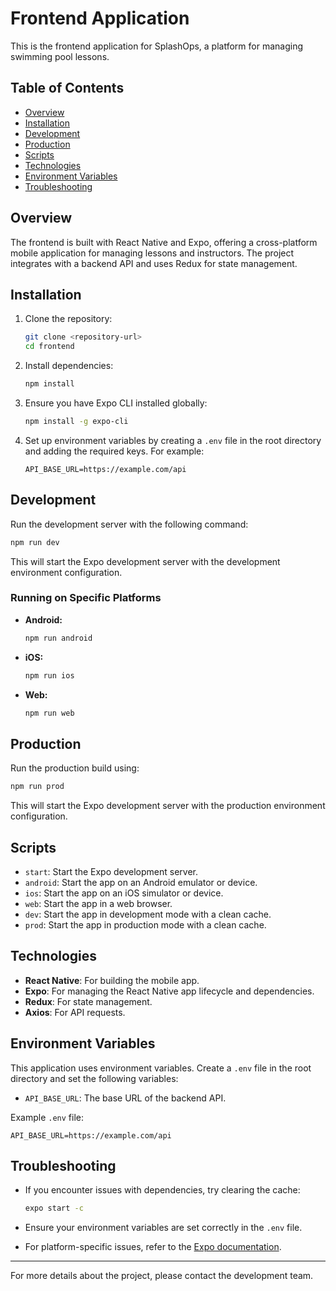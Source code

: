 
# Frontend Application

This is the frontend application for SplashOps, a platform for managing swimming pool lessons.

## Table of Contents

- [Overview](#overview)
- [Installation](#installation)
- [Development](#development)
- [Production](#production)
- [Scripts](#scripts)
- [Technologies](#technologies)
- [Environment Variables](#environment-variables)
- [Troubleshooting](#troubleshooting)

## Overview

The frontend is built with React Native and Expo, offering a cross-platform mobile application for managing lessons and instructors. The project integrates with a backend API and uses Redux for state management.

## Installation

1. Clone the repository:

    ```bash
    git clone <repository-url>
    cd frontend
    ```

2. Install dependencies:

    ```bash
    npm install
    ```

3. Ensure you have Expo CLI installed globally:

    ```bash
    npm install -g expo-cli
    ```

4. Set up environment variables by creating a `.env` file in the root directory and adding the required keys. For example:

    ```env
    API_BASE_URL=https://example.com/api
    ```

## Development

Run the development server with the following command:

```bash
npm run dev
```

This will start the Expo development server with the development environment configuration.

### Running on Specific Platforms

- **Android:**

    ```bash
    npm run android
    ```

- **iOS:**

    ```bash
    npm run ios
    ```

- **Web:**

    ```bash
    npm run web
    ```

## Production

Run the production build using:

```bash
npm run prod
```

This will start the Expo development server with the production environment configuration.

## Scripts

- `start`: Start the Expo development server.
- `android`: Start the app on an Android emulator or device.
- `ios`: Start the app on an iOS simulator or device.
- `web`: Start the app in a web browser.
- `dev`: Start the app in development mode with a clean cache.
- `prod`: Start the app in production mode with a clean cache.

## Technologies

- **React Native**: For building the mobile app.
- **Expo**: For managing the React Native app lifecycle and dependencies.
- **Redux**: For state management.
- **Axios**: For API requests.

## Environment Variables

This application uses environment variables. Create a `.env` file in the root directory and set the following variables:

- `API_BASE_URL`: The base URL of the backend API.

Example `.env` file:

```env
API_BASE_URL=https://example.com/api
```

## Troubleshooting

- If you encounter issues with dependencies, try clearing the cache:

    ```bash
    expo start -c
    ```

- Ensure your environment variables are set correctly in the `.env` file.
- For platform-specific issues, refer to the [Expo documentation](https://docs.expo.dev/).

---

For more details about the project, please contact the development team.
